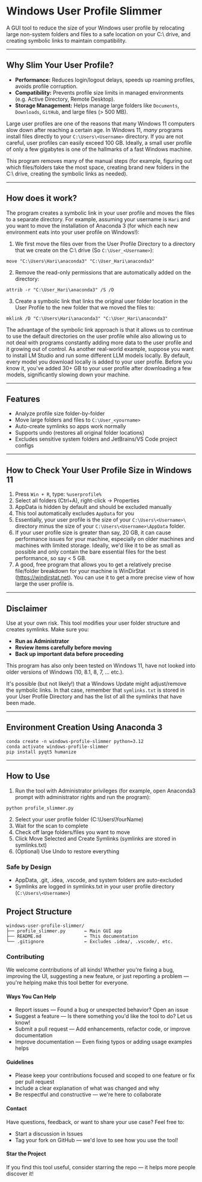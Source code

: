 # Windows User Profile Slimmer

A GUI tool to reduce the size of your Windows user profile by relocating large non-system folders and files to a safe location on your C:\ drive, and creating symbolic links to maintain compatibility.

---

## Why Slim Your User Profile?

- **Performance:** Reduces login/logout delays, speeds up roaming profiles, avoids profile corruption.
- **Compatibility:** Prevents profile size limits in managed environments (e.g. Active Directory, Remote Desktop).
- **Storage Management:** Helps manage large folders like `Documents`, `Downloads`, `GitHub`, and large files (> 500 MB).

Large user profiles are one of the reasons that many Windows 11 computers slow down after reaching a certain age. In Windows 11, *many* programs install files directly to your `C:\Users\<Username>` directory. If you are not careful, user profiles can easily exceed 100 GB. Ideally, a small user profile of only a few gigabytes is one of the hallmarks of a fast Windows machine.

This program removes many of the manual steps (for example, figuring out which files/folders take the most space, creating brand new folders in the C:\ drive, creating the symbolic links as needed).

---

## How does it work?

The program creates a symbolic link in your user profile and moves the files to a separate directory. For example, assuming your username is `Hari` and you want to move the installation of Anaconda 3 (for which each new environment eats into your user profile on Windows!):

1. We first move the files over from the User Profile Directory to a directory that we create on the C:\ drive (So `C:\User_<Username>`):
```
move "C:\Users\Hari\anaconda3" "C:\User_Hari\anaconda3"
```

2. Remove the read-only permissions that are automatically added on the directory:
```
attrib -r "C:\User_Hari\anaconda3" /S /D
```

3. Create a symbolic link that links the original user folder location in the User Profile to the new folder that we moved the files to:
```
mklink /D "C:\Users\Hari\anaconda3" "C:\User_Hari\anaconda3"
```

The advantage of the symbolic link approach is that it allows us to continue to use the default directories on the user profile while also allowing us to not deal with programs constantly adding more data to the user profile and it growing out of control. As another real-world example, suppose you want to install LM Studio and run some different LLM models locally. By default, every model you download locally is added to your user profile. Before you know it, you've added 30+ GB to your user profile after downloading a few models, significantly slowing down your machine.

---

## Features

- Analyze profile size folder-by-folder
- Move large folders and files to `C:\User_<yourname>`
- Auto-create symlinks so apps work normally
- Supports undo (restores all original folder locations)
- Excludes sensitive system folders and JetBrains/VS Code project configs

---

## How to Check Your User Profile Size in Windows 11

1. Press `Win + R`, type:  `%userprofile%`
2. Select all folders (Ctrl+A), right-click → Properties
3. AppData is hidden by default and should be excluded manually
4. This tool automatically excludes `AppData` for you
5. Essentially, your user profile is the size of your `C:\Users\<Username>\` directory minus the size of your `C:\Users\<Username>\AppData` folder.
6. If your user profile size is greater than say, 20 GB, it can cause performance issues for your machine, especially on older machines and machines with limited storage. Ideally, we'd like it to be as small as possible and only contain the bare essential files for the best performance, so say < 5 GB.
7. A good, free program that allows you to get a relatively precise file/folder breakdown for your machine is WinDirStat (https://windirstat.net). You can use it to get a more precise view of how large the user profile is.

---

## Disclaimer

Use at your own risk. This tool modifies your user folder structure and creates symlinks. Make sure you:
- **Run as Administrator**
- **Review items carefully before moving**
- **Back up important data before proceeding**

This program has also only been tested on Windows 11, have not looked into older versions of Windows (10, 8.1, 8, 7, ... etc.).

It's possible (but not likely!) that a Windows Update might adjust/remove the symbolic links. In that case, remember that `symlinks.txt` is stored in your User Profile Directory and has the list of all the symlinks that have been made.

---

## Environment Creation Using Anaconda 3
```
conda create -n windows-profile-slimmer python=3.12
conda activate windows-profile-slimmer
pip install pyqt5 humanize
```

---

## How to Use

1. Run the tool with Administrator privileges (for example, open Anaconda3 prompt with administrator rights and run the program):
```
python profile_slimmer.py
```
2. Select your user profile folder (C:\Users\YourName)
3. Wait for the scan to complete
4. Check off large folders/files you want to move
5. Click Move Selected and Create Symlinks (symlinks are stored in symlinks.txt)
6. (Optional) Use Undo to restore everything

### Safe by Design
- AppData, .git, .idea, .vscode, and system folders are auto-excluded
- Symlinks are logged in symlinks.txt in your user profile directory (`C:\Users\<Username>`)

## Project Structure
```
windows-user-profile-slimmer/
├── profile_slimmer.py       ← Main GUI app
├── README.md                ← This documentation
└── .gitignore               ← Excludes .idea/, .vscode/, etc.
```

### Contributing
We welcome contributions of all kinds! Whether you're fixing a bug, improving the UI, suggesting a new feature, or just reporting a problem — you're helping make this tool better for everyone.

#### Ways You Can Help
- Report issues — Found a bug or unexpected behavior? Open an issue
- Suggest a feature — Is there something you'd like the tool to do? Let us know!
- Submit a pull request — Add enhancements, refactor code, or improve documentation
- Improve documentation — Even fixing typos or adding usage examples helps

#### Guidelines
- Please keep your contributions focused and scoped to one feature or fix per pull request
- Include a clear explanation of what was changed and why
- Be respectful and constructive — we're here to collaborate

#### Contact
Have questions, feedback, or want to share your use case? Feel free to:
- Start a discussion in Issues
- Tag your fork on GitHub — we'd love to see how you use the tool!

#### Star the Project
If you find this tool useful, consider starring the repo — it helps more people discover it!
